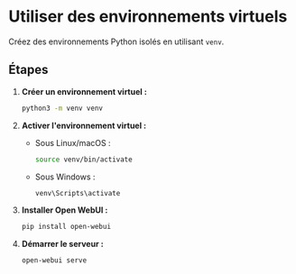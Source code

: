 
# Utiliser des environnements virtuels

Créez des environnements Python isolés en utilisant `venv`.

## Étapes

1. **Créer un environnement virtuel :**

   ```bash
   python3 -m venv venv
   ```

2. **Activer l'environnement virtuel :**

   - Sous Linux/macOS :

     ```bash
     source venv/bin/activate
     ```

   - Sous Windows :

     ```bash
     venv\Scripts\activate
     ```

3. **Installer Open WebUI :**

   ```bash
   pip install open-webui
   ```

4. **Démarrer le serveur :**

   ```bash
   open-webui serve
   ```
